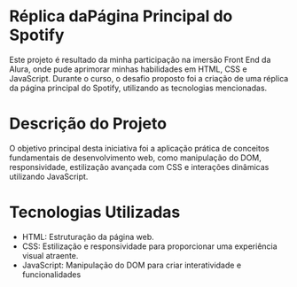 <h1>Réplica daPágina Principal do Spotify</h1>
Este projeto é resultado da minha participação na imersão Front End da Alura, onde pude aprimorar minhas habilidades em HTML, CSS e JavaScript. Durante o curso, o desafio proposto foi a criação de uma réplica da página principal do Spotify, utilizando as tecnologias mencionadas.

<h1>Descrição do Projeto</h1>
O objetivo principal desta iniciativa foi a aplicação prática de conceitos fundamentais de desenvolvimento web, como manipulação do DOM, responsividade, estilização avançada com CSS e interações dinâmicas utilizando JavaScript.

<h1>Tecnologias Utilizadas</h1>
<ul>
  <li>HTML: Estruturação da página web.
</li>
  <li>CSS: Estilização e responsividade para proporcionar uma experiência visual atraente.
</li>
  <li>JavaScript: Manipulação do DOM para criar interatividade e funcionalidades 
</li>
</ul>

